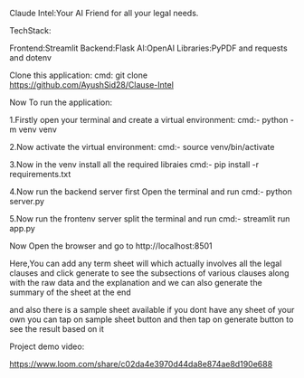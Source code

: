 Claude Intel:Your AI Friend for all your legal needs.

TechStack:

Frontend:Streamlit
Backend:Flask
AI:OpenAI 
Libraries:PyPDF and requests and dotenv

Clone this application:
   cmd: git clone https://github.com/AyushSid28/Clause-Intel
   
Now To run the application:


1.Firstly open your terminal and create a virtual environment:
     cmd:- python -m venv venv

2.Now activate the virtual environment:
     cmd:- source venv/bin/activate

3.Now in the venv install all the required libraies 
     cmd:- pip install -r requirements.txt

4.Now run the backend server first
     Open the terminal and run
       cmd:- python server.py

5.Now run the frontenv server
     split the terminal and run
       cmd:- streamlit run app.py


Now Open the browser and go to http://localhost:8501

Here,You can add any term sheet will which actually involves all the legal clauses and click generate to see the subsections of various clauses along with the raw data and the explanation and we can also generate the summary of the sheet at the end

and also there is a sample sheet available if you dont have any sheet of your own you can tap on sample sheet button and then tap on generate button to see the result based on it




Project demo video:

https://www.loom.com/share/c02da4e3970d44da8e874ae8d190e688



